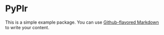 # PyPlr

This is a simple example package. You can use
[Github-flavored Markdown](https://guides.github.com/features/mastering-markdown/)
to write your content.